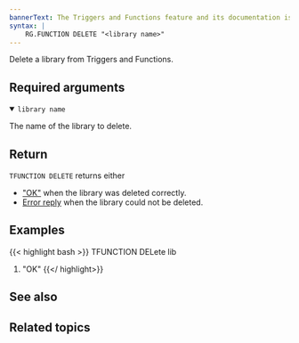 ```yaml
---
bannerText: The Triggers and Functions feature and its documentation is currently in preview. If you notice any errors, feel free to submit an issue to GitHub using the "Create new issue" link in the top right-hand corner of this page.
syntax: |
    RG.FUNCTION DELETE "<library name>" 
---
```


Delete a library from Triggers and Functions.

## Required arguments

<details open>
<summary><code>library name</code></summary>

The name of the library to delete.
</details>

## Return

`TFUNCTION DELETE` returns either

* ["OK"](/docs/reference/protocol-spec/#resp-simple-strings) when the library was deleted correctly.
* [Error reply](/docs/reference/protocol-spec/#resp-errors) when the library could not be deleted.

## Examples

{{< highlight bash >}}
TFUNCTION DELete lib
1) "OK"
{{</ highlight>}}

## See also

## Related topics
